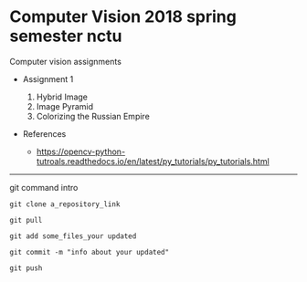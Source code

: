 # Computer Vision 2018 spring semester nctu
Computer vision assignments


* Assignment 1
	1. Hybrid Image
	1. Image Pyramid
	1. Colorizing the Russian Empire

* References
	* https://opencv-python-tutroals.readthedocs.io/en/latest/py_tutorials/py_tutorials.html

---
git command intro

`git clone a_repository_link`

`git pull`

`git add some_files_your updated`

`git commit -m "info about your updated"`

`git push`



